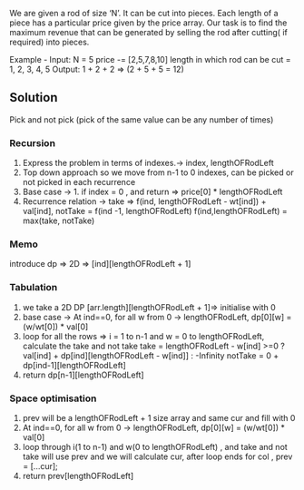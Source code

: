 We are given a rod of size ‘N’. It can be cut into pieces. Each length of a piece has a particular price given by the price array. Our task is to find the maximum revenue that can be generated by selling the rod after cutting( if required) into pieces.

Example -
Input:
N = 5
price -= [2,5,7,8,10]
length in which rod can be cut = 1, 2, 3, 4, 5
Output:  1 + 2 + 2 => (2 + 5 + 5 = 12)


## Solution 
Pick and not pick (pick of the same value can be any number of times)

### Recursion
1. Express the problem in terms of indexes.-> index, lengthOFRodLeft
2. Top down approach so we move from n-1 to 0 indexes,  can be picked or not picked in each recurrence
3. Base case -> 1. if index = 0 , and return => price[0] * lengthOFRodLeft
4. Recurrence relation -> take => f(ind, lengthOFRodLeft - wt[ind]) + val[ind], notTake = f(ind -1, lengthOFRodLeft)
   f(ind,lengthOFRodLeft) = max(take, notTake)

### Memo
introduce dp => 2D => [ind][lengthOFRodLeft + 1]

### Tabulation
1. we take a 2D DP [arr.length][lengthOFRodLeft + 1]=> initialise with 0
2. base case ->  At ind==0, for all w from 0 -> lengthOFRodLeft, dp[0][w] = (w/wt[0]) * val[0]
3. loop for all the rows => i = 1 to  n-1 and w = 0 to lengthOFRodLeft, calculate the take and not take 
   take = lengthOFRodLeft - w[ind] >=0 ? val[ind] + dp[ind][lengthOFRodLeft - w[ind]] : -Infinity
   notTake = 0 + dp[ind-1][lengthOFRodLeft]
4. return dp[n-1][lengthOFRodLeft]   

### Space optimisation
1. prev will be a lengthOFRodLeft + 1 size array and same cur and fill with 0 
2. At ind==0, for all w from 0 -> lengthOFRodLeft, dp[0][w] = (w/wt[0]) * val[0]
3. loop through i(1 to n-1) and w(0 to lengthOFRodLeft) , and take and not take will use prev and we will calculate cur,
   after loop ends for col , prev = [...cur];
4. return prev[lengthOFRodLeft]